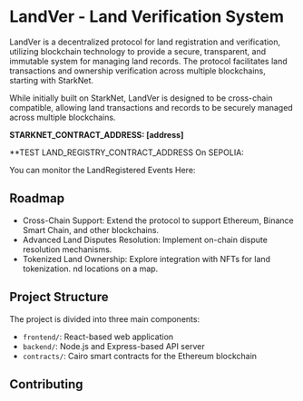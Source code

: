 # LandVer - Land Verification System

LandVer is a decentralized protocol for land registration and verification, utilizing blockchain technology to provide a secure, transparent, and immutable system for managing land records. The protocol facilitates land transactions and ownership verification across multiple blockchains, starting with StarkNet.

While initially built on StarkNet, LandVer is designed to be cross-chain compatible, allowing land transactions and records to be securely managed across multiple blockchains.

**STARKNET_CONTRACT_ADDRESS: [address]**

**TEST LAND_REGISTRY_CONTRACT_ADDRESS On SEPOLIA:  


You can monitor the LandRegistered Events Here:

## Roadmap
- Cross-Chain Support: Extend the protocol to support Ethereum, Binance Smart Chain, and other blockchains.
- Advanced Land Disputes Resolution: Implement on-chain dispute resolution mechanisms.
- Tokenized Land Ownership: Explore integration with NFTs for land tokenization.
nd locations on a map.

## Project Structure

The project is divided into three main components:

- `frontend/`: React-based web application
- `backend/`: Node.js and Express-based API server
- `contracts/`: Cairo smart contracts for the Ethereum blockchain

## Contributing
